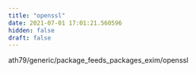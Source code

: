 ```yaml
---
title: "openssl"
date: 2021-07-01 17:01:21.560596
hidden: false
draft: false
---
```


ath79/generic/package_feeds_packages_exim/openssl

